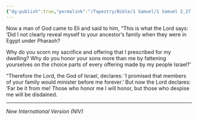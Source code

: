 ```yaml
---
{"dg-publish":true,"permalink":"/Tapestry/Bible/1 Samuel/1 Samuel 2_27,29b-30,35/","title":"1 Samuel 2:27,29b-30,35","hide":true,"tags":["bible-verse","bible-verse"],"dgHomeLink":true,"dgShowLocalGraph":true,"dgEnableSearch":true}
---
```



Now a man of God came to Eli and said to him, “This is what the Lord says: ‘Did I not clearly reveal myself to your ancestor’s family when they were in Egypt under Pharaoh?

 Why do you scorn my sacrifice and offering that I prescribed for my dwelling? Why do you honor your sons more than me by fattening yourselves on the choice parts of every offering made by my people Israel?’

 “Therefore the Lord, the God of Israel, declares: ‘I promised that members of your family would minister before me forever.’ But now the Lord declares: ‘Far be it from me! Those who honor me I will honor, but those who despise me will be disdained.

---
*New International Version (NIV)*